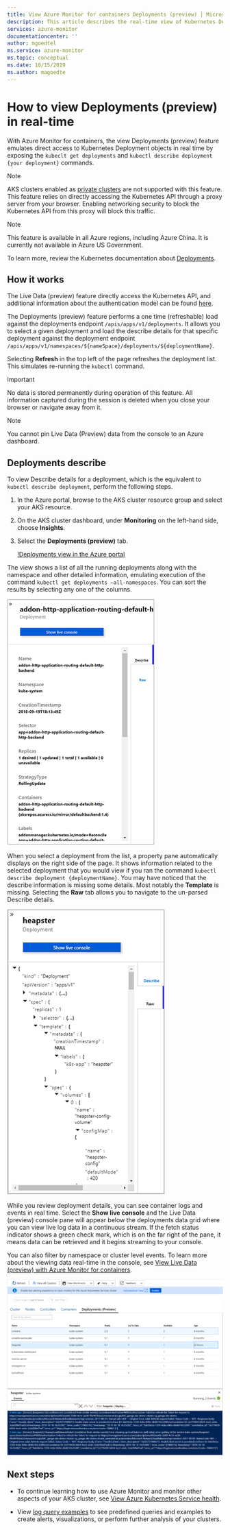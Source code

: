 ```yaml
---
title: View Azure Monitor for containers Deployments (preview) | Microsoft Docs
description: This article describes the real-time view of Kubernetes Deployments without using kubectl in Azure Monitor for containers.
services: azure-monitor
documentationcenter: ''
author: mgoedtel
ms.service: azure-monitor
ms.topic: conceptual
ms.date: 10/15/2019
ms.author: magoedte
---
```


# How to view Deployments (preview) in real-time

With Azure Monitor for containers, the view Deployments (preview) feature emulates direct access to Kubernetes Deployment objects in real time by exposing the `kubeclt get deployments` and `kubectl describe deployment {your deployment}` commands. 

>[!NOTE]
>AKS clusters enabled as [private clusters](https://azure.microsoft.com/updates/aks-private-cluster/) are not supported with this feature. This feature relies on directly accessing the Kubernetes API through a proxy server from your browser. Enabling networking security to block the Kubernetes API from this proxy will block this traffic. 

>[!NOTE]
>This feature is available in all Azure regions, including Azure China. It is currently not available in Azure US Government.

To learn more, review the Kubernetes documentation about [Deployments](https://kubernetes.io/docs/concepts/workloads/controllers/deployment/). 

## How it works

The Live Data (preview) feature directly access the Kubernetes API, and additional information about the authentication model can be found [here](https://kubernetes.io/docs/concepts/overview/kubernetes-api/). 

The Deployments (preview) feature performs a one time (refreshable) load against the deployments endpoint `/apis/apps/v1/deployments`. It allows you to select a given deployment and load the describe details for that specific deployment against the deployment endpoint `/apis/apps/v1/namespaces/${nameSpace}/deployments/${deploymentName}`. 

Selecting **Refresh** in the top left of the page refreshes the deployment list. This simulates re-running the `kubectl` command. 

>[!IMPORTANT]
>No data is stored permanently during operation of this feature. All information captured during the session is deleted when you close your browser or navigate away from it.  

>[!NOTE]
>You cannot pin Live Data (Preview) data from the console to an Azure dashboard.

## Deployments describe

To view Describe details for a deployment, which is the equivalent to `kubectl describe deployment`, perform the following steps.

1. In the Azure portal, browse to the AKS cluster resource group and select your AKS resource.

2. On the AKS cluster dashboard, under **Monitoring** on the left-hand side, choose **Insights**. 

3. Select the **Deployments (preview)** tab.

    [!Deployments view in the Azure portal](./media/container-insights-livedata-deployments/deployment-view.png)

The view shows a list of all the running deployments along with the namespace and other detailed information, emulating execution of the command `kubectl get deployments –all-namespaces`. You can sort the results by selecting any one of the columns. 

![Deployments properties pane details](./media/container-insights-livedata-deployments/deployment-properties-pane-details.png)

When you select a deployment from the list, a property pane automatically displays on the right side of the page. It shows information related to the selected deployment that you would view if you ran the command `kubectl describe deployment {deploymentName}`. You may have noticed that the describe information is missing some details. Most notably the **Template** is missing. Selecting the **Raw** tab allows you to navigate to the un-parsed Describe details.  

![Deployments properties pane raw details](./media/container-insights-livedata-deployments/deployment-properties-pane-raw.png)

While you review deployment details, you can see container logs and events in real time. Select the **Show live console** and the Live Data (preview) console pane will appear below the deployments data grid where you can view live log data in a continuous stream. If the fetch status indicator shows a green check mark, which is on the far right of the pane, it means data can be retrieved and it begins streaming to your console.

You can also filter by namespace or cluster level events. To learn more about the viewing data real-time in the console, see [View Live Data (preview) with Azure Monitor for containers](container-insights-livedata-console.md). 

![Deployments view live data in the console](./media/container-insights-livedata-deployments/deployments-console-view-events.png)

## Next steps

- To continue learning how to use Azure Monitor and monitor other aspects of your AKS cluster, see [View Azure Kubernetes Service health](container-insights-analyze.md).

- View [log query examples](container-insights-log-search.md#search-logs-to-analyze-data) to see predefined queries and examples to create alerts, visualizations, or perform further analysis of your clusters.
